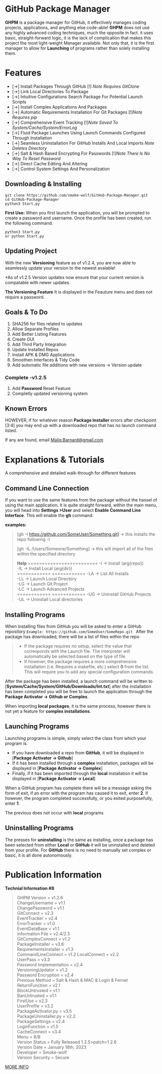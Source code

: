 


# GitHub Package Manager

**GHPM** is a package manager for GitHub, it effectively manages coding projects, applications, and anything else code-able! **GHPM** does not use any highly advanced coding techniques, much the opposite in fact. it uses basic, straight-forward logic, it is the lack of complication that makes this project the most light-weight Manager available. Not only that, it is the first manager to allow for **Launching** of programs rather than solely installing them. 

# Features

 - [->] Install Packages Through GitHub [!] *Note Requires GitClone*
 - [->] Link Local Directories To Package
 - [->] Intuitive Configurations Search Package For Potential Launch Scripts
 - [->] Install Complex Applications And Packages
 - [->] Automatic Requirements Installation For Git Packages [!]*Note Requires pip*
 - [->] Comprehensive Event Tracking  [!]*Note Saved To System/Cache/System/ErrorLog*
 - [->] Fluid Package Launches Using Launch Commands Configured Through Installation
 - [->]  Seamless Uninstallation For GitHub Installs And Local Imports *Note Deletes Directory*
 - [->] Salt & Hash Based Encrypting For Passwords  [!]*Note There Is No Way To Reset Password*
 - [->] Direct Cache Editing And Altering 
 - [->] Control System Settings And Personalization 



## Downloading & Installing
    git clone https://github.com/smoke-wolf/GitHub-Package-Manager.git
    cd GitHub-Package-Manager
	python3 Start.py
**First Use:**
When you first launch the application, you will be prompted to create a password and username. Once the profile has been created, run the following command.

	python3 Start.py
	or python Start.py


## Updating Project 
With the new **Versioning** feature as of v1.2.4, you are now able to seamlessly update your version to the newest avalable!

*As of v1.2.5
Version updates now ensure that your current version is compatable with newer updates.

**The Versioning Feature**
It is displayed in the Feauture menu and does not require a password. 

## Goals & To Do

 1. SHA256 for files related to updates
 2.  Allow Separate Profiles
 3.  Add Better Listing Features 
 4.  Create GUI
 5.  Add Third Party Integration
 6.  Update Installed Repos
 7. Install APK & DMG Applications 
 8. Smoothen Interfaces & Tidy Code
 9. Add automatic file additions with new versions -> Version update
### Complete -v1.2.5
1.  Add **Password** Reset Feature
2. Completly updated versioning system

## Known Errors

HOWEVER, if for whatever reason **Package Installer** errors after checkpoint [3:4] you may end up with a downloaded repo that has no launch command listed.

If any are found, email Maliq.Barnard@gmail.com

# Explanations & Tutorials
A comprehensive and detailed walk-through for different features

## Command Line Connection
If you want to use the same features from the package without the hassel of using the main application. It is quite straight forward, within the main menu, you will head into **Settings >User** and select **Enable Command Line Interface**. This will enable the **gh** command:

**examples:**
> [gh -I https://github.com/SomeUser/Something.git] -> this installs the repo following -I 
> 
> [gh -IL  /Users/Someone/Something] -> this will import all of the files within the specified directory
> 
>**Help** 
=========================
-I -> Install (arg{repo})  
-IL -> Install Local (arg{dir})  
============  ============
-LA -> List All Installs  
-LL -> Launch Local Directory  
-LG -> Launch Git Project  
-LC -> Launch Advanced Projects  
 ============ ============
-UG -> Uninstall GitHub Projects  
-UL -> Uninstall Local directories

## Installing Programs
When installing files from GitHub you will be asked to enter a GitHub repository `Example: https://github.com/SomeUser/SomeRepo.git `
After the package has downloaded, there will be a list of files within the repo
>*  If the package requires no setup, select the value that corresponds with the Launch file. The interpreter will automatically be selected based on the type of file
>* If however, the package requires a more comprehensive installation (i.e. Requires a makefile, etc.) select **0** from the list. This will require you to add any special configuration commands.

After the package has been installed, a launch command will be written to [**System/Cache/System/GitHub/Downloads/Int.txt**] after the installation has been completed you will be free to launch the application through the **Package Activator -> Github or Complex**.

When importing **local packages**, it is the same process, however there is not yet a feature for **complex installations**.

## Launching Programs
Launching programs is simple, simply select the class from which your program is.
* If you have downloaded a repo from **GitHub**, it will be displayed in [**Package Activator -> Github**]
* If it has been installed through a **complex** installation, packages will be displayed in [**Package Activator -> Complex**]
* Finally, if it has been imported through the **local** installation it will be displayed in [**Package Activator -> Local**]

When a GitHub program has complete there will be a message asking the form of exit, if an error with the program has caused it to exit, enter **2**. if however, the program completed successfully, or you exited purposefully, enter **1**.

The previous does not occur with **local** programs

## Uninstalling Programs
The presses for **uninstalling** is the same as installing, once a package has been selected from either **Local** or **GitHub** it will be uninstalled and deleted from your profile. For **GitHub** there is no need to manually set complex or basic, it is all done autonomously. 

# Publication Information 
**Technial Information #8**
>GHPM Version = v1.2.6\
ChangeUsername = v1.1\
ChangePassword = v1.1\
GitConnect = v2.3\
EventTracker = v2.4\
ErrorTracker = v1.0\
EventDataBase = v1.1\
Information File = v2.4/2.5\
GitComplexConnect = v1.2\
PackageInstaller = v3.6\
RequirementsInstaller = v1.3\
CommandLineConnect = v1.2
LocalConnect = v2.2\
UserPass = v3.3\
Password Implementation = v2.4\
VersioningUpdator = v1.2\
Password Encryption = v2.4\
Previous Method = Salt & Hash & MAC & Login & Fernet\
ReturnFunction = v2.1\
BlockUntrusted = v1.1\
BanUntrusted = v1.1\
FirstUse = v2.3\
UserProfile = v3.2\
PackageActivator.py = v3.5\
PackageUninstaller.py = v2.2\
PackageSettings = v2.4\
LoginFunction = v1.5\
CacheConnect = v3.4\
Menu = 8/8\
Version Status = Fully Released 1.2.5>patch>1.2.6\
Version Date = January 18th, 2023\
Developer = Smoke-wolf\
Version Security = Secure

[MORE INFO](https://link-url-here.org)

